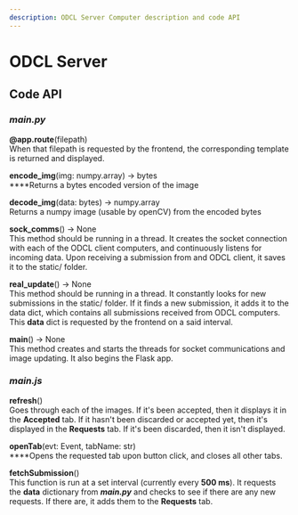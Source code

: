 ```yaml
---
description: ODCL Server Computer description and code API
---
```


# ODCL Server

## Code API

### _main.py_

**@app.route**\(filepath\)  
When that filepath is requested by the frontend, the corresponding template is returned and displayed.  
  
**encode\_img**\(img: numpy.array\) -&gt; bytes  
****Returns a bytes encoded version of the image  
  
**decode\_img**\(data: bytes\) -&gt; numpy.array  
Returns a numpy image \(usable by openCV\) from the encoded bytes  
  
**sock\_comms**\(\) -&gt; None  
This method should be running in a thread. It creates the socket connection with each of the ODCL client computers, and continuously listens for incoming data. Upon receiving a submission from and ODCL client, it saves it to the static/ folder.  
  
**real\_update**\(\) -&gt; None  
This method should be running in a thread. It constantly looks for new submissions in the static/ folder. If it finds a new submission, it adds it to the data dict, which contains all submissions received from ODCL computers. This **data** dict is requested by the frontend on a said interval.  
  
**main**\(\) -&gt; None  
This method creates and starts the threads for socket communications and image updating. It also begins the Flask app.

### _main.js_

**refresh**\(\)  
Goes through each of the images. If it's been accepted, then it displays it in the **Accepted** tab. If it hasn't been discarded or accepted yet, then it's displayed in the **Requests** tab. If it's been discarded, then it isn't displayed.  
  
**openTab**\(evt: Event, tabName: str\)  
****Opens the requested tab upon button click, and closes all other tabs.  
  
**fetchSubmission**\(\)  
This function is run at a set interval \(currently every **500 ms**\). It requests the **data** dictionary from _**main.py**_ and checks to see if there are any new requests. If there are, it adds them to the **Requests** tab.  


